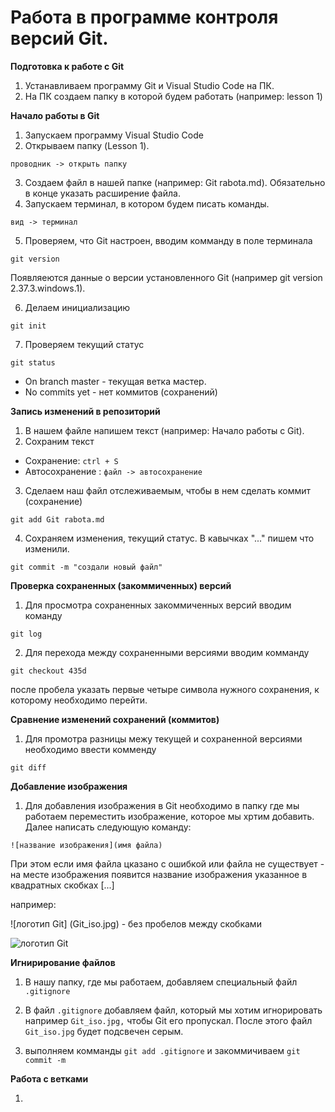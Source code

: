 # Работа в программе контроля версий Git.

**Подготовка к работе с Git**

1. Устанавливаем программу Git и Visual Studio Code на ПК.
2. На ПК создаем папку в которой будем работать (например: lesson 1)

**Начало работы в Git**

1. Запускаем программу Visual Studio Code
2. Открываем папку (Lesson 1). 

```проводник -> открыть папку```

3. Создаем файл в нашей папке (например: Git rabota.md). Обязательно в конце указать расширение файла.
4. Запускаем терминал, в котором будем писать команды. 

```вид -> терминал```

5. Проверяем, что Git настроен, вводим комманду в поле терминала
```
git version
```
Появляеются данные о версии установленного Git (например git version 2.37.3.windows.1).

6. Делаем инициализацию 
```
git init
```

7. Проверяем текущий статус
```
git status
```
* On branch master - текущая ветка мастер.
* No commits yet - нет коммитов (сохранений)

**Запись изменений в репозиторий**

1. В нашем файле напишем текст (например: Начало работы с Git). 
2. Сохраним текст

* Сохранение:   ```ctrl + S```
* Автосохранение :  ```файл -> автосохранение```

3. Сделаем наш файл отслеживаемым, чтобы в нем cделать коммит (сохранение)
```
git add Git rabota.md
```
4. Сохраняем изменения, текущий статус. В кавычках "..." пишем что изменили.
```
git commit -m "создали новый файл"
```
**Проверка сохраненных (закоммиченных) версий**

1. Для просмотра сохраненных закоммиченных версий вводим команду
```
git log
```
2. Для перехода между сохраненными версиями вводим комманду
```
git checkout 435d
```
после пробела указать первые четыре символа нужного сохранения, к которому необходимо перейти.

**Сравнение изменений сохранений (коммитов)**

1. Для промотра разницы межу текущей и сохраненной версиями необходимо ввести комменду
```
git diff
```
**Добавление изображения**

1. Для добавления изображения в Git необходимо в папку где мы работаем переместить изображение, которое мы хртим добавить. Далее написать следующую команду:
```
![название изображения](имя файла)
```
При этом если имя файла цказано с ошибкой или файла не существует - на месте изображения появится название изображения указанное в квадратных скобках [...]

например:

![логотип Git] (Git_iso.jpg) - без пробелов между скобками

![логотип Git](Git_iso.jpg)

**Игнирирование файлов**

1. В нашу папку, где мы работаем, добавляем специальный файл ```.gitignore```

2. В файл ```.gitignore``` добавляем файл, который мы хотим игнорировать например ```Git_iso.jpg,``` чтобы Git его пропускал. После этого файл ```Git_iso.jpg``` будет подсвечен серым.

3. выполняем комманды ```git add .gitignore``` и закоммичиваем ```git commit -m```

**Работа с ветками**

1. 
